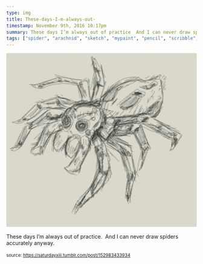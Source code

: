 ```yaml
---
type: img
title: These-days-I-m-always-out-
timestamp: November 9th, 2016 10:17pm
summary: These days I’m always out of practice  And I can never draw spiders accurately anywayp 
tags: ["spider", "arachnid", "sketch", "mypaint", "pencil", "scribble", "illustration", "art"]
---
```

<img src="../media/152983433934.png"/>
                                                                                          <div class="caption"><p>These days I’m always out of practice.  And I can never draw spiders accurately anyway.</p> </div>
                                    
                
                
                
                
                                
<small>source: https://saturdayxiii.tumblr.com/post/152983433934</small>